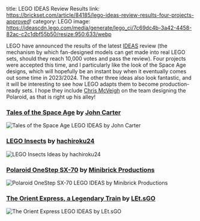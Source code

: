 title: LEGO IDEAS Review Results
link: https://brickset.com/article/84185/lego-ideas-review-results-four-projects-approved!
category: LEGO
image: https://ideascdn.lego.com/media/generate/lego_ci/7c69dc4b-3a42-4458-82ac-c2c1dbf55b50/resize:950:633/webp

LEGO have announced the results of the latest [IDEAS](https://ideas.lego.com/) review (the mechanism by which fan-designed models can get made into real LEGO sets, should they reach 10,000 votes and pass the review). Four projects were accepted this time, and I particularly like the look of the Space Age designs, which will hopefully be an instant buy when it eventually comes out some time in 2023/2024. The other three ideas also look fantastic, and it will be interesting to see how LEGO adapts them to become production-ready sets. I hope they include [Chris McVeigh](https://chrismcveigh.com/cm/welcome.html) on the team designing the Polaroid, as that is right up his alley!

### [Tales of the Space Age](https://ideas.lego.com/projects/08ccddc2-e926-4a7b-8287-26b40649bada) by [John Carter](https://ideas.lego.com/profile/53c6910b-7bac-4e93-8def-e81172084bb8/entries?query=&sort=top)

![Tales of the Space Age LEGO IDEAS by John Carter](https://ideascdn.lego.com/media/generate/lego_ci/7c69dc4b-3a42-4458-82ac-c2c1dbf55b50/resize:950:633/webp)

### [LEGO Insects](https://ideas.lego.com/projects/39eb392e-0a3d-481b-b157-8f586082761e) by [hachiroku24](https://ideas.lego.com/profile/622fee18-3adf-4c66-8b4e-eb8f78d27eef/entries?query=&sort=top)

![LEGO Insects Ideas by hachiroku24](https://ideascdn.lego.com/media/generate/public/lego_ci/317ac69b-ba4c-4840-ac9d-beb3bd65b61e/resize:1600:900/legacy)

### [Polaroid OneStep SX-70](https://ideas.lego.com/projects/200dd32e-8ec8-44aa-8f7d-e4dcc6f74e5c) by [Minibrick Productions](https://ideas.lego.com/profile/cb41754b-5ba3-425f-8051-5bb0be7b5c19/entries?query=&sort=top)

![Polaroid OneStep SX-70 LEGO IDEAS by Minibrick Productions](https://ideascdn.lego.com/media/generate/public/lego_ci/fb14594a-f8bc-4511-854a-6b01c08e7daa/resize:1600:900/legacy)

### [The Orient Express, a Legendary Train](https://ideas.lego.com/projects/568ee861-3b62-413a-9432-ce1d3a98c61a) by [LEt.sGO](https://ideas.lego.com/profile/78b8fed9-8061-4f24-845d-314b5c9aa4ec/entries?query=&sort=top)

![The Orient Express LEGO IDEAS by LEt.sGO](https://ideascdn.lego.com/media/generate/public/lego_ci/0b5fbaf0-206e-4a27-8951-eca80e883ba3/resize:1600:900/legacy)
